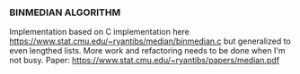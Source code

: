 ### BINMEDIAN ALGORITHM
Implementation based on C implementation here https://www.stat.cmu.edu/~ryantibs/median/binmedian.c
but generalized to even lengthed lists. More work and refactoring needs to be done when I'm not busy.
Paper: https://www.stat.cmu.edu/~ryantibs/papers/median.pdf
